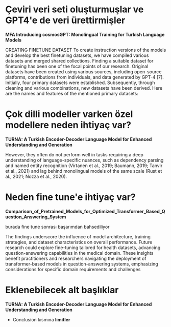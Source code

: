 # Çeviri veri seti oluşturmuşlar ve GPT4'e de veri ürettirmişler
**MFA Introducing cosmosGPT: Monolingual Training for Turkish Language Models**


CREATING FINETUNE DATASET
To create instruction versions of the models and develop the
best finetuning datasets, we have compiled various datasets
and merged shared collections. Finding a suitable dataset for
finetuning has been one of the focal points of our research.
Original datasets have been created using various sources,
including open-source platforms, contributions from individuals, and data generated by GPT-4 [7]. Initially, four primary
datasets were established. Subsequently, through cleaning and
various combinations, new datasets have been derived. Here
are the names and features of the mentioned primary datasets:


# Çok dilli modeller varken özel modellere neden ihtiyaç var?
**TURNA: A Turkish Encoder-Decoder Language Model for Enhanced Understanding and Generation**

However, they often do not perform well in tasks requiring a deep
understanding of language-specific nuances, such
as dependency parsing and named entity recognition (Virtanen et al., 2019; Baumann, 2019; Tanvir
et al., 2021) and lag behind monolingual models
of the same scale (Rust et al., 2021; Nozza et al.,
2020).

# Neden fine tune'e ihtiyaç var?
**Comparison_of_Pretrained_Models_for_Optimized_Transformer_Based_Question_Answering_System**

burada fine tune sonrası başarımdan bahsediliyor

The findings underscore the
influence of model architecture, training strategies, and
dataset characteristics on overall performance. Future
research could explore fine-tuning tailored for health
datasets, advancing question-answering capabilities in the
medical domain. These insights benefit practitioners and
researchers navigating the deployment of transformer-based
models in question-answering systems, emphasizing
considerations for specific domain requirements and
challenges

# Eklenebilecek alt başlıklar
**TURNA: A Turkish Encoder-Decoder Language Model for Enhanced Understanding and Generation**

* Conclusion kısmına **limitler**